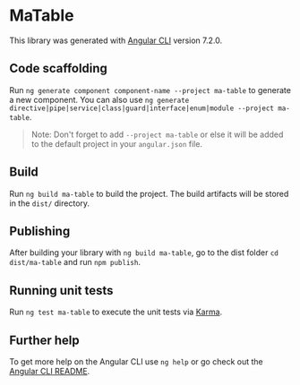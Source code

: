 # MaTable

This library was generated with [Angular CLI](https://github.com/angular/angular-cli) version 7.2.0.

## Code scaffolding

Run `ng generate component component-name --project ma-table` to generate a new component. You can also use `ng generate directive|pipe|service|class|guard|interface|enum|module --project ma-table`.
> Note: Don't forget to add `--project ma-table` or else it will be added to the default project in your `angular.json` file. 

## Build

Run `ng build ma-table` to build the project. The build artifacts will be stored in the `dist/` directory.

## Publishing

After building your library with `ng build ma-table`, go to the dist folder `cd dist/ma-table` and run `npm publish`.

## Running unit tests

Run `ng test ma-table` to execute the unit tests via [Karma](https://karma-runner.github.io).

## Further help

To get more help on the Angular CLI use `ng help` or go check out the [Angular CLI README](https://github.com/angular/angular-cli/blob/master/README.md).

